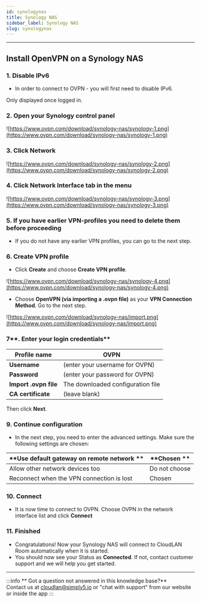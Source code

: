 ```yaml
---
id: synologynas
title: Synology NAS
sidebar_label: Synology NAS
slug: synologynas
---
```

---
## **Install OpenVPN on a Synology NAS**

### **1. Disable IPv6**

- In order to connect to OVPN - you will first need to disable IPv6.

Only displayed once logged in.

### **2. Open your Synology control panel**

![https://www.ovpn.com/download/synology-nas/synology-1.png](https://www.ovpn.com/download/synology-nas/synology-1.png)

### **3. Click Network**

![https://www.ovpn.com/download/synology-nas/synology-2.png](https://www.ovpn.com/download/synology-nas/synology-2.png)

### **4. Click Network Interface tab in the menu**

![https://www.ovpn.com/download/synology-nas/synology-3.png](https://www.ovpn.com/download/synology-nas/synology-3.png)

### **5. If you have earlier VPN-profiles you need to delete them before proceeding**

- If you do not have any earlier VPN profiles, you can go to the next step.

### **6. Create VPN profile**

- Click **Create** and choose **Create VPN profile**.

![https://www.ovpn.com/download/synology-nas/synology-4.png](https://www.ovpn.com/download/synology-nas/synology-4.png)

- Choose **OpenVPN (via importing a .ovpn file)** as your **VPN Connection Method**. Go to the next step.

![https://www.ovpn.com/download/synology-nas/import.png](https://www.ovpn.com/download/synology-nas/import.png)

### 7**. Enter your login credentials**

| **Profile name**      | **OVPN**                          |
| --------------------- | --------------------------------- |
| **Username**          | (enter your username for OVPN)    |
| **Password**          | (enter your password for OVPN)    |
| **Import .ovpn file** | The downloaded configuration file |
| **CA certificate**    | (leave blank)                     |

Then click **Next**.

### **9. Continue configuration**

- In the next step, you need to enter the advanced settings. Make sure the following settings are chosen:
  
| **Use default gateway on remote network ** | **Chosen  **  |
| ------------------------------------------ | ------------- |
| Allow other network devices too            | Do not choose |
| Reconnect when the VPN connection is lost  | Chosen        |

### **10. Connect**

- It is now time to connect to OVPN. Choose OVPN in the network interface list and click **Connect**

### **11. Finished**

- Congratulations! Now your Synology NAS will connect to CloudLAN Room automatically when it is started.
- You should now see your Status as **Connected**. If not, contact customer support and we will help you get started.
  
---

:::info
 ** Got a question not answered in this knowledge base?** <br />
 Contact us at [cloudlan@simply5.io](mailto:cloudlan@simply5.io) or "chat with support" from our website or inside the app
:::